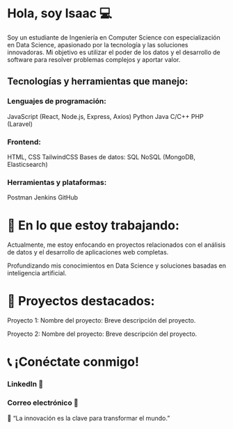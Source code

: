# Hola, soy Isaac 💻

Soy un estudiante de Ingeniería en Computer Science con especialización en Data Science, apasionado por la tecnología y las soluciones innovadoras. Mi objetivo es utilizar el poder de los datos y el desarrollo de software para resolver problemas complejos y aportar valor.

## Tecnologías y herramientas que manejo:

### Lenguajes de programación:

JavaScript (React, Node.js, Express, Axios)
Python
Java
C/C++
PHP (Laravel)

### Frontend:

HTML, CSS
TailwindCSS
Bases de datos:
SQL
NoSQL (MongoDB, Elasticsearch)

### Herramientas y plataformas:

Postman
Jenkins
GitHub

# 🔎 En lo que estoy trabajando:

Actualmente, me estoy enfocando en proyectos relacionados con el análisis de datos y el desarrollo de aplicaciones web completas.

Profundizando mis conocimientos en Data Science y soluciones basadas en inteligencia artificial.

# 🎨 Proyectos destacados:

Proyecto 1: Nombre del proyecto: Breve descripción del proyecto.

Proyecto 2: Nombre del proyecto: Breve descripción del proyecto.

# 📞 ¡Conéctate conmigo!

### LinkedIn  🔗

### Correo electrónico 📧

🚀 “La innovación es la clave para transformar el mundo.”

